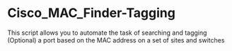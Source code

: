 # Cisco_MAC_Finder-Tagging

This script allows you to automate the task of searching and tagging (Optional) a port based on the MAC address on a set of sites and switches
